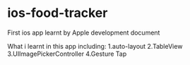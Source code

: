 # ios-food-tracker
First ios app learnt by Apple development document


What i learnt in this app including:
1.auto-layout
2.TableView
3.UIImagePickerController
4.Gesture Tap


